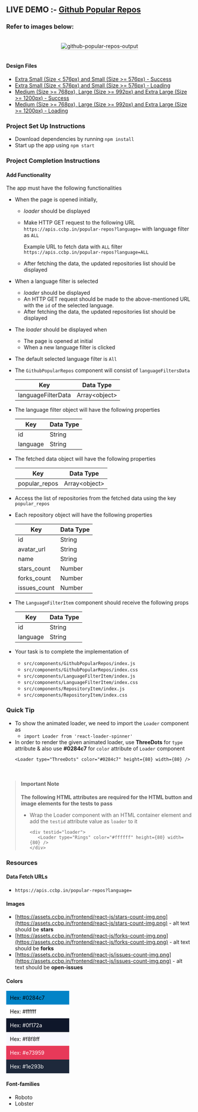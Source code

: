 ## LIVE DEMO :- <a href="https://github-popular-repos-swathi.netlify.app/">Github Popular Repos</a>

### Refer to images below:

<br/>

 <div style="text-align: center;">
     <img src="https://assets.ccbp.in/frontend/content/react-js/github-popular-repos-output.gif" alt="github-popular-repos-output" style="max-width:70%;box-shadow:0 2.8px 2.2px rgba(0, 0, 0, 0.12)">
 </div>
 <br/>
 
 #### Design Files

- [Extra Small (Size < 576px) and Small (Size >= 576px) - Success](https://assets.ccbp.in/frontend/content/react-js/github-repos-success-sm-ouput.gif)
- [Extra Small (Size < 576px) and Small (Size >= 576px) - Loading](https://assets.ccbp.in/frontend/content/react-js/github-repos-sm-loading-output.png)
- [Medium (Size >= 768px), Large (Size >= 992px) and Extra Large (Size >= 1200px) - Success](https://assets.ccbp.in/frontend/content/react-js/github-repos-lg-success-output.png)
- [Medium (Size >= 768px), Large (Size >= 992px) and Extra Large (Size >= 1200px) - Loading](https://assets.ccbp.in/frontend/content/react-js/github-repos-lg-loading-output.png)

### Project Set Up Instructions

- Download dependencies by running `npm install`
- Start up the app using `npm start`

### Project Completion Instructions

#### Add Functionality

The app must have the following functionalities

- When the page is opened initially,

  - _loader_ should be displayed
  - Make HTTP GET request to the following URL
    `https://apis.ccbp.in/popular-repos?language=` with language filter as `ALL`

    Example URL to fetch data with `ALL` filter
    `https://apis.ccbp.in/popular-repos?language=ALL`

  - After fetching the data, the updated repositories list should be displayed

- When a language filter is selected

  - _loader_ should be displayed
  - An HTTP GET request should be made to the above-mentioned URL with the `id`
    of the selected language.
  - After fetching the data, the updated repositories list should be displayed

- The _loader_ should be displayed when
  - The page is opened at initial
  - When a new language filter is clicked
- The default selected language filter is `All`
- The `GithubPopularRepos` component will consist of `languageFiltersData`

  | Key                | Data Type       |
  | ------------------ | --------------- |
  | languageFilterData | Array\<object\> |

- The language filter object will have the following properties

  | Key      | Data Type |
  | -------- | --------- |
  | id       | String    |
  | language | String    |

- The fetched data object will have the following properties

  | Key           | Data Type       |
  | ------------- | --------------- |
  | popular_repos | Array\<object\> |

- Access the list of repositories from the fetched data using the key
  `popular_repos`
- Each repository object will have the following properties

  | Key          | Data Type |
  | ------------ | --------- |
  | id           | String    |
  | avatar_url   | String    |
  | name         | String    |
  | stars_count  | Number    |
  | forks_count  | Number    |
  | issues_count | Number    |

- The `LanguageFilterItem` component should receive the following props

  | Key      | Data Type |
  | -------- | --------- |
  | id       | String    |
  | language | String    |

- Your task is to complete the implementation of
  - `src/components/GithubPopularRepos/index.js`
  - `src/components/GithubPopularRepos/index.css`
  - `src/components/LanguageFilterItem/index.js`
  - `src/components/LanguageFilterItem/index.css`
  - `src/components/RepositoryItem/index.js`
  - `src/components/RepositoryItem/index.css`

### Quick Tip

- To show the animated loader, we need to import the `Loader` component as
  - `import Loader from 'react-loader-spinner'`
- In order to render the given animated loader, use **ThreeDots** for `type`
  attribute & also use **#0284c7** for `color` attribute of `Loader` component
  ```
  <Loader type="ThreeDots" color="#0284c7" height={80} width={80} />
  ```

<br/>

> #### Important Note
>
> **The following HTML attributes are required for the HTML button and image
> elements for the tests to pass**
>
> - Wrap the Loader component with an HTML container element and add the
>   `testid` attribute value as `loader` to it
>
>   ```
>   <div testid="loader">
>      <Loader type="Rings" color="#ffffff" height={80} width={80} />
>   </div>
>   ```

### Resources

#### Data Fetch URLs

- `https://apis.ccbp.in/popular-repos?language=`

#### Images

- [https://assets.ccbp.in/frontend/react-js/stars-count-img.png](https://assets.ccbp.in/frontend/react-js/stars-count-img.png) - alt text should be **stars**
- [https://assets.ccbp.in/frontend/react-js/forks-count-img.png](https://assets.ccbp.in/frontend/react-js/forks-count-img.png) - alt text should be **forks**
- [https://assets.ccbp.in/frontend/react-js/issues-count-img.png](https://assets.ccbp.in/frontend/react-js/issues-count-img.png) - alt text should be **open-issues**

#### Colors

<div style="background-color: #0284c7; width: 150px; padding: 10px; color: black">Hex: #0284c7</div>
<div style="background-color: #ffffff; width: 150px; padding: 10px; color: black">Hex: #ffffff</div>
<div style="background-color: #0f172a; width: 150px; padding: 10px; color: white">Hex: #0f172a</div>
<div style="background-color: #f8f8ff; width: 150px; padding: 10px; color: black">Hex: #f8f8ff</div>
<div style="background-color: #e73959; width: 150px; padding: 10px; color: white">Hex: #e73959</div>
<div style="background-color: #1e293b; width: 150px; padding: 10px; color: white">Hex: #1e293b</div>

#### Font-families

- Roboto
- Lobster
